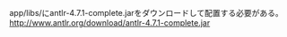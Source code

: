 app/libs/にantlr-4.7.1-complete.jarをダウンロードして配置する必要がある。
http://www.antlr.org/download/antlr-4.7.1-complete.jar

